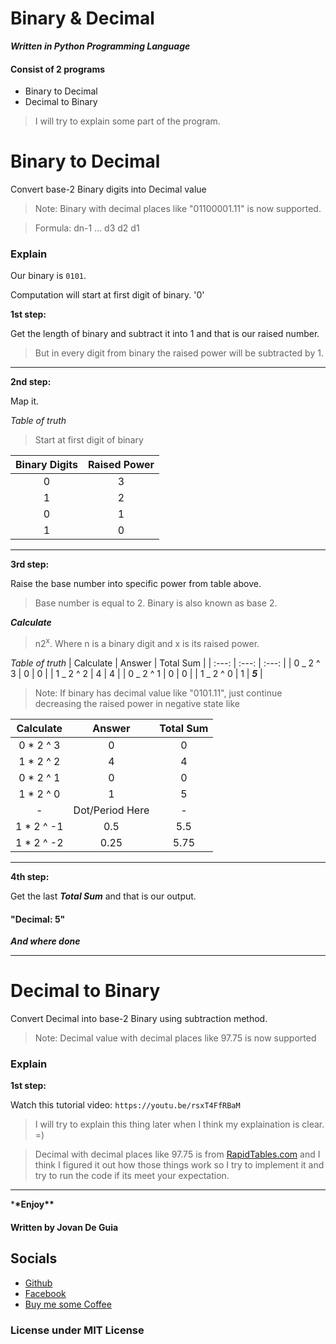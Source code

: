 # Binary & Decimal

**_Written in Python Programming Language_**

#### Consist of 2 programs

- Binary to Decimal
- Decimal to Binary

> I will try to explain some part of the program.

# Binary to Decimal

Convert base-2 Binary digits into Decimal value

> Note: Binary with decimal places like "01100001.11" is now supported.

> Formula: dn-1 ... d3 d2 d1

### Explain

Our binary is `0101`.

Computation will start at first digit of binary. '0'

**1st step:**

Get the length of binary and subtract it into 1 and that is our raised number.

> But in every digit from binary the raised power will be subtracted by 1.

---

**2nd step:**

Map it.

_Table of truth_

> Start at first digit of binary

| Binary Digits | Raised Power |
| :-----------: | :----------: |
|       0       |      3       |
|       1       |      2       |
|       0       |      1       |
|       1       |      0       |

---

**3rd step:**

Raise the base number into specific power from table above.

> Base number is equal to 2.
> Binary is also known as base 2.

**_Calculate_**

> n2<sup>x</sup>. Where n is a binary digit and x is its raised power.

_Table of truth_
| Calculate | Answer | Total Sum |
| :---: | :---: | :---: |
| 0 _ 2 ^ 3 | 0 | 0 |
| 1 _ 2 ^ 2 | 4 | 4 |
| 0 _ 2 ^ 1 | 0 | 0 |
| 1 _ 2 ^ 0 | 1 | **_5_** |

> Note: If binary has decimal value like "0101.11",
> just continue decreasing the raised power in negative state like

|  Calculate  |     Answer      | Total Sum |
| :---------: | :-------------: | :-------: |
| 0 \* 2 ^ 3  |        0        |     0     |
| 1 \* 2 ^ 2  |        4        |     4     |
| 0 \* 2 ^ 1  |        0        |     0     |
| 1 \* 2 ^ 0  |        1        |     5     |
|      -      | Dot/Period Here |     -     |
| 1 \* 2 ^ -1 |       0.5       |    5.5    |
| 1 \* 2 ^ -2 |      0.25       |   5.75    |

---

**4th step:**

Get the last **_Total Sum_** and that is our output.

#### "Decimal: 5"

**_And where done_**

---

# Decimal to Binary

Convert Decimal into base-2 Binary using subtraction method.

> Note: Decimal value with decimal places like 97.75 is now supported

### Explain

**1st step:**

Watch this tutorial video: `https://youtu.be/rsxT4FfRBaM`

> I will try to explain this thing later when I think my explaination is clear. =)

> Decimal with decimal places like 97.75 is from [RapidTables.com](https://www.rapidtables.com/convert/number/decimal-to-binary.html)
> and I think I figured it out how those things work so I try to implement it and try to run the code if its meet your expectation.

---

\***\*Enjoy\*\***

#### Written by Jovan De Guia

## Socials

- [Github](https://github.com/jxmked)
- [Facebook](https://www.facebook.com/deguia25)
- [Buy me some Coffee](https://www.buymeacoffee.com/jxmked)

### License under MIT License
